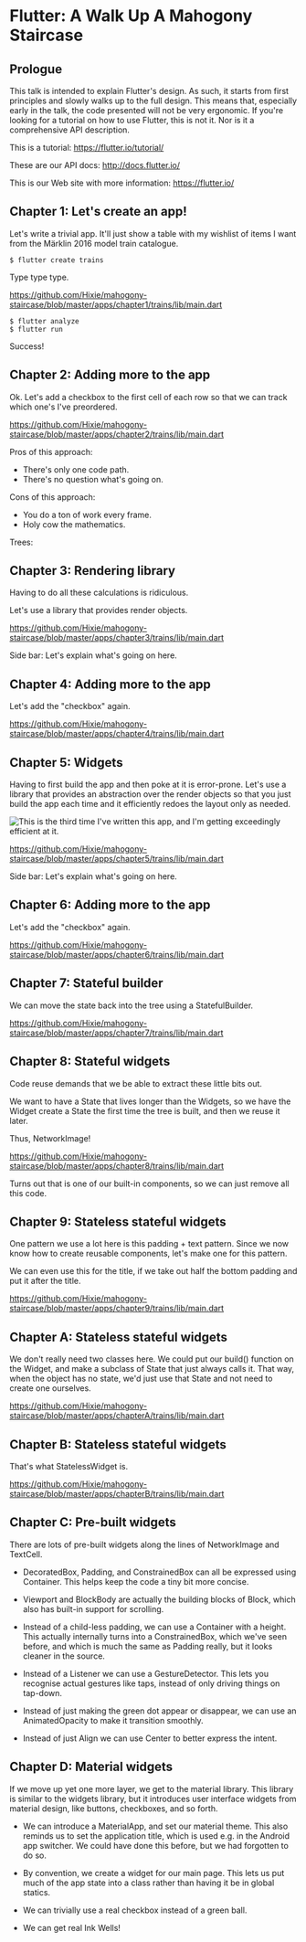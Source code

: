 <!--
Copyright (c) 2016, the Flutter project authors.  Please see the AUTHORS file
for details. All rights reserved. Use of this source code is governed by a
BSD-style license that can be found in the LICENSE file.
-->

Flutter: A Walk Up A Mahogony Staircase
=======================================

Prologue
--------

This talk is intended to explain Flutter's design. As such, it starts
from first principles and slowly walks up to the full design. This
means that, especially early in the talk, the code presented will not
be very ergonomic. If you're looking for a tutorial on how to use
Flutter, this is not it. Nor is it a comprehensive API description.

   This is a tutorial: https://flutter.io/tutorial/

   These are our API docs: http://docs.flutter.io/

   This is our Web site with more information: https://flutter.io/


Chapter 1: Let's create an app!
-------------------------------

Let's write a trivial app. It'll just show a table with my wishlist of
items I want from the Märklin 2016 model train catalogue.

```
$ flutter create trains
```

Type type type.

<https://github.com/Hixie/mahogony-staircase/blob/master/apps/chapter1/trains/lib/main.dart>

```
$ flutter analyze
$ flutter run
```

Success!


Chapter 2: Adding more to the app
---------------------------------

Ok. Let's add a checkbox to the first cell of each row so that we can
track which one's I've preordered.

<https://github.com/Hixie/mahogony-staircase/blob/master/apps/chapter2/trains/lib/main.dart>

Pros of this approach:
- There's only one code path.
- There's no question what's going on.

Cons of this approach:
- You do a ton of work every frame.
- Holy cow the mathematics.

Trees:



Chapter 3: Rendering library
----------------------------

Having to do all these calculations is ridiculous.

Let's use a library that provides render objects.

<https://github.com/Hixie/mahogony-staircase/blob/master/apps/chapter3/trains/lib/main.dart>

Side bar: Let's explain what's going on here.


Chapter 4: Adding more to the app
---------------------------------

Let's add the "checkbox" again.

<https://github.com/Hixie/mahogony-staircase/blob/master/apps/chapter4/trains/lib/main.dart>


Chapter 5: Widgets
------------------

Having to first build the app and then poke at it is error-prone.
Let's use a library that provides an abstraction over the render
objects so that you just build the app each time and it efficiently
redoes the layout only as needed.

![This is the third time I've written this app, and I'm getting exceedingly efficient at it.](https://i.ytimg.com/vi/ZKpFFD7aX3c/maxresdefault.jpg)

<https://github.com/Hixie/mahogony-staircase/blob/master/apps/chapter5/trains/lib/main.dart>

Side bar: Let's explain what's going on here.


Chapter 6: Adding more to the app
---------------------------------

Let's add the "checkbox" again.

<https://github.com/Hixie/mahogony-staircase/blob/master/apps/chapter6/trains/lib/main.dart>


Chapter 7: Stateful builder
---------------------------

We can move the state back into the tree using a StatefulBuilder.

<https://github.com/Hixie/mahogony-staircase/blob/master/apps/chapter7/trains/lib/main.dart>


Chapter 8: Stateful widgets
---------------------------

Code reuse demands that we be able to extract these little bits out.

We want to have a State that lives longer than the Widgets, so we have
the Widget create a State the first time the tree is built, and then
we reuse it later.

Thus, NetworkImage!

<https://github.com/Hixie/mahogony-staircase/blob/master/apps/chapter8/trains/lib/main.dart>

Turns out that is one of our built-in components, so we can just
remove all this code.


Chapter 9: Stateless stateful widgets
-------------------------------------

One pattern we use a lot here is this padding + text pattern. Since we
now know how to create reusable components, let's make one for this
pattern.

We can even use this for the title, if we take out half the bottom
padding and put it after the title.

<https://github.com/Hixie/mahogony-staircase/blob/master/apps/chapter9/trains/lib/main.dart>


Chapter A: Stateless stateful widgets
-------------------------------------

We don't really need two classes here. We could put our build()
function on the Widget, and make a subclass of State that just always
calls it. That way, when the object has no state, we'd just use that
State and not need to create one ourselves.

<https://github.com/Hixie/mahogony-staircase/blob/master/apps/chapterA/trains/lib/main.dart>


Chapter B: Stateless stateful widgets
-------------------------------------

That's what StatelessWidget is.

<https://github.com/Hixie/mahogony-staircase/blob/master/apps/chapterB/trains/lib/main.dart>


Chapter C: Pre-built widgets
----------------------------

There are lots of pre-built widgets along the lines of NetworkImage and TextCell.

- DecoratedBox, Padding, and ConstrainedBox can all be expressed using
  Container. This helps keep the code a tiny bit more concise.

- Viewport and BlockBody are actually the building blocks of Block,
  which also has built-in support for scrolling.

- Instead of a child-less padding, we can use a Container with a
  height. This actually internally turns into a ConstrainedBox, which
  we've seen before, and which is much the same as Padding really, but
  it looks cleaner in the source.

- Instead of a Listener we can use a GestureDetector. This lets you
  recognise actual gestures like taps, instead of only driving things
  on tap-down.

- Instead of just making the green dot appear or disappear, we can use
  an AnimatedOpacity to make it transition smoothly.

- Instead of just Align we can use Center to better express the intent.


Chapter D: Material widgets
---------------------------

If we move up yet one more layer, we get to the material library. This
library is similar to the widgets library, but it introduces user
interface widgets from material design, like buttons, checkboxes, and
so forth.

- We can introduce a MaterialApp, and set our material theme. This
  also reminds us to set the application title, which is used e.g. in
  the Android app switcher. We could have done this before, but we had
  forgotten to do so.

- By convention, we create a widget for our main page. This lets us
  put much of the app state into a class rather than having it be in
  global statics.

- We can trivially use a real checkbox instead of a green ball.

- We can get real Ink Wells!

